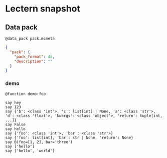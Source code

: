 # Lectern snapshot

## Data pack

`@data_pack pack.mcmeta`

```json
{
  "pack": {
    "pack_format": 48,
    "description": ""
  }
}
```

### demo

`@function demo:foo`

```mcfunction
say hey
say 123
say {'b': <class 'int'>, 'c': list[int] | None, 'a': <class 'str'>, 'd': <class 'float'>, 'kwargs': <class 'object'>, 'return': tuple[int, ...]}
say False
say hello
say {'foo': <class 'int'>, 'bar': <class 'str'>}
say {'foo': list[int], 'bar': str | None, 'return': None}
say B(foo=[1, 2], bar='three')
say ['hello']
say ['hello', 'world']
```
